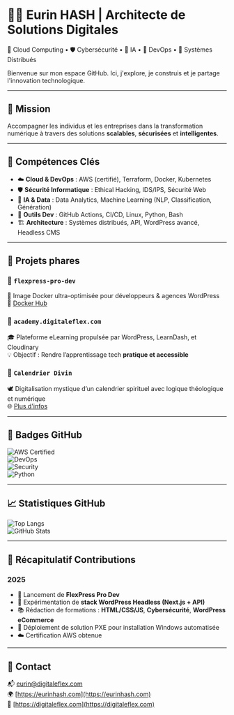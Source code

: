 # 👨‍💻 Eurin HASH | Architecte de Solutions Digitales  
🔧 Cloud Computing • 🛡️ Cybersécurité • 🧠 IA • 🧰 DevOps • 📡 Systèmes Distribués  

Bienvenue sur mon espace GitHub. Ici, j'explore, je construis et je partage l'innovation technologique.

---

## 🧭 Mission  
Accompagner les individus et les entreprises dans la transformation numérique à travers des solutions **scalables**, **sécurisées** et **intelligentes**.

---

## 🧱 Compétences Clés  
- ☁️ **Cloud & DevOps** : AWS (certifié), Terraform, Docker, Kubernetes  
- 🛡️ **Sécurité Informatique** : Ethical Hacking, IDS/IPS, Sécurité Web  
- 🧠 **IA & Data** : Data Analytics, Machine Learning (NLP, Classification, Génération)  
- 🧰 **Outils Dev** : GitHub Actions, CI/CD, Linux, Python, Bash  
- 🏗️ **Architecture** : Systèmes distribués, API, WordPress avancé, Headless CMS  

---

## 🚀 Projets phares  
### 🔹 `flexpress-pro-dev`  
🧠 Image Docker ultra-optimisée pour développeurs & agences WordPress  
🔗 [Docker Hub](https://hub.docker.com/r/eflexcloud/wordpress-custom)

### 🔹 `academy.digitaleflex.com`  
🎓 Plateforme eLearning propulsée par WordPress, LearnDash, et Cloudinary  
💡 Objectif : Rendre l’apprentissage tech **pratique et accessible**

### 🔹 `Calendrier Divin`  
🕊️ Digitalisation mystique d’un calendrier spirituel avec logique théologique et numérique  
🌐 [Plus d'infos](https://sainteadoration.com)

---

## 🏅 Badges GitHub  
![AWS Certified](https://img.shields.io/badge/AWS-Cloud%20Practitioner-orange?logo=amazonaws&logoColor=white)  
![DevOps](https://img.shields.io/badge/DevOps-Practitioner-blue?logo=docker)  
![Security](https://img.shields.io/badge/Cybersecurity-Ethical%20Hacker-red?logo=hackthebox)  
![Python](https://img.shields.io/badge/Code-Python%2FBash-yellow?logo=python)

---

## 📈 Statistiques GitHub  
![Top Langs](https://github-readme-stats.vercel.app/api/top-langs/?username=digitaleflex&layout=compact&theme=tokyonight)  
![GitHub Stats](https://github-readme-stats.vercel.app/api?username=digitaleflex&show_icons=true&theme=tokyonight)

---

## 🧾 Récapitulatif Contributions  
### 2025  
- 🔧 Lancement de **FlexPress Pro Dev**  
- 🧪 Expérimentation de **stack WordPress Headless (Next.js + API)**  
- 📚 Rédaction de formations : **HTML/CSS/JS**, **Cybersécurité**, **WordPress eCommerce**  
- 📡 Déploiement de solution PXE pour installation Windows automatisée  
- ☁️ Certification AWS obtenue  

---

## 🤝 Contact  
📬 [eurin@digitaleflex.com](mailto:eurin@digitaleflex.com)  
🌍 [https://eurinhash.com](https://eurinhash.com)  
💼 [https://digitaleflex.com](https://digitaleflex.com)  
